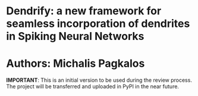 # Dendrify: a new framework for seamless incorporation of dendrites in Spiking Neural Networks

# Authors: Michalis Pagkalos

**IMPORTANT**: This is an initial version to be used during the review process. The project will be transferred and uploaded in PyPI in the near future.
